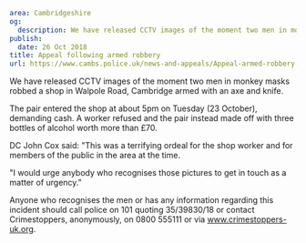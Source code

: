 ```yaml
area: Cambridgeshire
og:
  description: We have released CCTV images of the moment two men in monkey masks armed with an axe and knife robbed a shop in Walpole Road, Cambridge.
publish:
  date: 26 Oct 2018
title: Appeal following armed robbery
url: https://www.cambs.police.uk/news-and-appeals/Appeal-armed-robbery-Walpole-Rd
```

We have released CCTV images of the moment two men in monkey masks robbed a shop in Walpole Road, Cambridge armed with an axe and knife.

The pair entered the shop at about 5pm on Tuesday (23 October), demanding cash. A worker refused and the pair instead made off with three bottles of alcohol worth more than £70.

DC John Cox said: "This was a terrifying ordeal for the shop worker and for members of the public in the area at the time.

"I would urge anybody who recognises those pictures to get in touch as a matter of urgency."

Anyone who recognises the men or has any information regarding this incident should call police on 101 quoting 35/39830/18 or contact Crimestoppers, anonymously, on 0800 555111 or via www.crimestoppers-uk.org.
